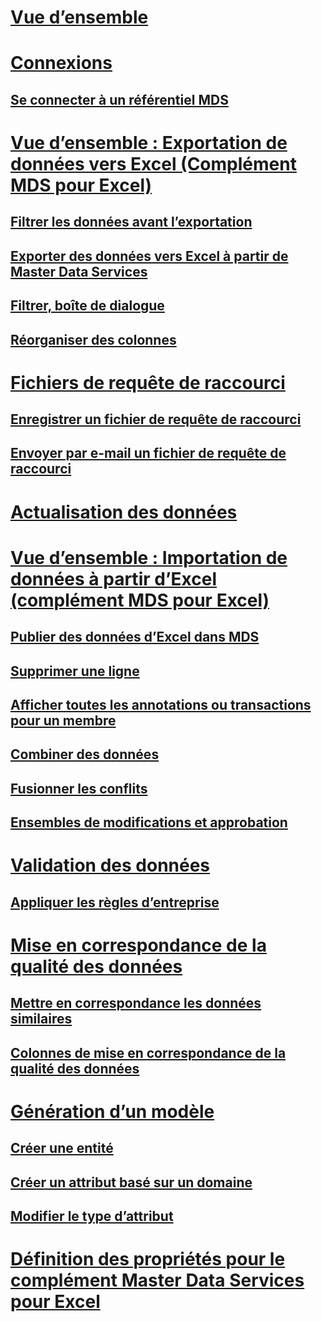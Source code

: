 # [Vue d’ensemble](master-data-services-add-in-for-microsoft-excel.md)  
# [Connexions](connections-mds-add-in-for-excel.md)  
## [Se connecter à un référentiel MDS](connect-to-an-mds-repository-mds-add-in-for-excel.md)  
# [Vue d’ensemble : Exportation de données vers Excel (Complément MDS pour Excel)](overview-exporting-data-to-excel-mds-add-in-for-excel.md)  
## [Filtrer les données avant l’exportation](filter-data-before-exporting-mds-add-in-for-excel.md)  
## [Exporter des données vers Excel à partir de Master Data Services](export-data-to-excel-from-master-data-services.md)  
## [Filtrer, boîte de dialogue](filter-dialog-box-mds-add-in-for-excel.md)  
## [Réorganiser des colonnes](reorder-columns-mds-add-in-for-excel.md)  
# [Fichiers de requête de raccourci](shortcut-query-files-mds-add-in-for-excel.md)  
## [Enregistrer un fichier de requête de raccourci](save-a-shortcut-query-file-mds-add-in-for-excel.md)  
## [Envoyer par e-mail un fichier de requête de raccourci](email-a-shortcut-query-file-mds-add-in-for-excel.md)  
# [Actualisation des données](refreshing-data-mds-add-in-for-excel.md)  
# [Vue d’ensemble : Importation de données à partir d’Excel (complément MDS pour Excel)](overview-importing-data-from-excel-mds-add-in-for-excel.md)  
## [Publier des données d’Excel dans MDS](import-data-from-excel-to-master-data-services-mds-add-in-for-excel.md)  
## [Supprimer une ligne](delete-a-row-mds-add-in-for-excel.md)  
## [Afficher toutes les annotations ou transactions pour un membre](view-all-annotations-or-transactions-for-a-member-mds-add-in-for-excel.md)  
## [Combiner des données](combine-data-mds-add-in-for-excel.md)  
## [Fusionner les conflits](merge-conflicts-mds-add-in-for-excel.md)  
## [Ensembles de modifications et approbation](change-sets-and-approval-mds-add-in-for-excel.md)  
# [Validation des données](validating-data-mds-add-in-for-excel.md)  
## [Appliquer les règles d’entreprise](apply-business-rules-mds-add-in-for-excel.md)  
# [Mise en correspondance de la qualité des données](data-quality-matching-in-the-mds-add-in-for-excel.md)  
## [Mettre en correspondance les données similaires](match-similar-data-mds-add-in-for-excel.md)  
## [Colonnes de mise en correspondance de la qualité des données](data-quality-matching-columns-mds-add-in-for-excel.md)  
# [Génération d’un modèle](building-a-model-mds-add-in-for-excel.md)  
## [Créer une entité](create-an-entity-mds-add-in-for-excel.md)  
## [Créer un attribut basé sur un domaine](create-a-domain-based-attribute-mds-add-in-for-excel.md)  
## [Modifier le type d’attribut](change-the-attribute-type-mds-add-in-for-excel.md)  
# [Définition des propriétés pour le complément Master Data Services pour Excel](setting-properties-for-master-data-services-add-in-for-excel.md)  
